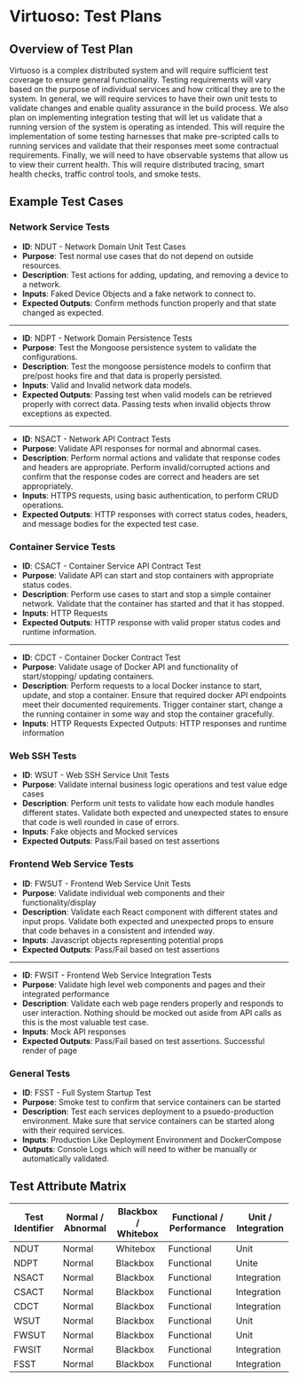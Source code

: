 # Virtuoso: Test Plans

## Overview of Test Plan

Virtuoso is a complex distributed system and will require sufficient test coverage to ensure general functionality. Testing requirements will vary based on the purpose of individual services and how critical they are to the system. In general, we will require services to have their own unit tests to validate changes and enable quality assurance in the build process. We also plan on implementing integration testing that will let us validate that a running version of the system is operating as intended. This will require the implementation of some testing harnesses that make pre-scripted calls to running services and validate that their responses meet some contractual requirements. Finally, we will need to have observable systems that allow us to view their current health. This will require distributed tracing, smart health checks, traffic control tools, and smoke tests.

## Example Test Cases

### Network Service Tests

- **ID**: NDUT - Network Domain Unit Test Cases
- **Purpose**: Test normal use cases that do not depend on outside resources.
- **Description**: Test actions for adding, updating, and removing a device to a network.
- **Inputs**: Faked Device Objects and a fake network to connect to.
- **Expected Outputs**: Confirm methods function properly and that state changed as expected.

---------

- **ID**: NDPT - Network Domain Persistence Tests
- **Purpose**: Test the Mongoose persistence system to validate the configurations.
- **Description**: Test the mongoose persistence models to confirm that pre/post hooks fire and that data is properly persisted.
- **Inputs**: Valid and Invalid network data models.
- **Expected Outputs**: Passing test when valid models can be retrieved properly with correct data. Passing tests when invalid objects throw exceptions as expected.

----------

- **ID**: NSACT - Network API Contract Tests 
- **Purpose**: Validate API responses for normal and abnormal cases.
- **Description**: Perform normal actions and validate that response codes and headers are appropriate. Perform invalid/corrupted actions and confirm that the response codes are correct and headers are set appropriately.
- **Inputs**: HTTPS requests, using basic authentication, to perform CRUD operations.
- **Expected Outputs**: HTTP responses with correct status codes, headers, and message bodies for the expected test case.

### Container Service Tests

- **ID**: CSACT - Container Service  API Contract Test
- **Purpose**: Validate API can start and stop containers with appropriate status codes.
- **Description**: Perform use cases to start and stop a simple container network. Validate that the container has started and that it has stopped.
- **Inputs**: HTTP Requests
- **Expected Outputs**: HTTP response with valid proper status codes and runtime information.

---------

- **ID**: CDCT - Container Docker  Contract Test
- **Purpose**: Validate usage of Docker API and functionality of start/stopping/ updating containers.
- **Description**: Perform requests to a local Docker instance to start, update, and stop a container. Ensure that required docker API endpoints meet their documented requirements. Trigger container start, change a the running container in some way and stop the container gracefully.
- **Inputs**: HTTP Requests
Expected Outputs: HTTP responses and runtime information


### Web SSH Tests

- **ID**: WSUT - Web SSH Service Unit Tests
- **Purpose**: Validate internal business logic operations and test value edge cases
- **Description**: Perform unit tests to validate how each module handles different states. Validate both expected and unexpected states to ensure that code is well rounded in case of errors.
- **Inputs**: Fake objects and Mocked services
- **Expected Outputs**: Pass/Fail based on test assertions


### Frontend Web Service Tests

- **ID**: FWSUT - Frontend Web Service Unit Tests
- **Purpose**: Validate individual web components and their functionality/display
- **Description**: Validate each React component with different states and input props. Validate both expected and unexpected props to ensure that code behaves in a consistent and intended way.
- **Inputs**: Javascript objects representing potential props
- **Expected Outputs**: Pass/Fail based on test assertions

---------

- **ID**: FWSIT - Frontend Web Service Integration Tests
- **Purpose**: Validate high level web components and pages and their integrated performance
- **Description**: Validate each web page renders properly and responds to user interaction. Nothing should be mocked out aside from API calls as this is the most valuable test case.
- **Inputs**: Mock API responses
- **Expected Outputs**: Pass/Fail based on test assertions. Successful render of page

### General Tests

- **ID**: FSST - Full System Startup Test
- **Purpose**: Smoke test to confirm that service containers can be started
- **Description**: Test each services deployment to a psuedo-production environment. Make sure that service containers can be started along with their required services.
- **Inputs**: Production Like Deployment Environment and DockerCompose
- **Outputs**: Console Logs which will need to wither be manually or automatically validated.


## Test Attribute Matrix

|Test Identifier | Normal / Abnormal | Blackbox / Whitebox | Functional / Performance | Unit / Integration |
| --- | --- | --- | --- | --- | 
|NDUT| Normal|Whitebox|Functional|Unit|
|NDPT|Normal|Blackbox|Functional| Unite|
|NSACT|Normal|Blackbox|Functional|Integration|
|CSACT|Normal|Blackbox|Functional|Integration|
|CDCT|Normal|Blackbox|Functional|Integration|
|WSUT|Normal|Blackbox|Functional|Unit|
|FWSUT|Normal|Blackbox|Functional|Unit|
|FWSIT|Normal|Blackbox|Functional|Integration|
|FSST|Normal|Blackbox|Functional|Integration|

